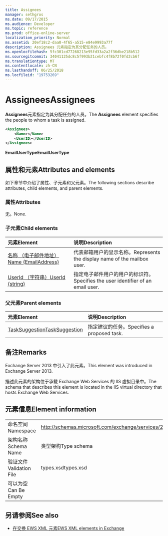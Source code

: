 ```yaml
---
title: Assignees
manager: sethgros
ms.date: 09/17/2015
ms.audience: Developer
ms.topic: reference
ms.prod: office-online-server
localization_priority: Normal
ms.assetid: 20ef18c2-daa0-4f65-a515-e84e9993a77f
description: Assignees 元素指定为其分配任务的人员。
ms.openlocfilehash: 5fc301cd77268213e95fd33a2a2f36dbe218b512
ms.sourcegitcommit: 34041125dc8c5f993b21cebfc4f8b72f0fd2cb6f
ms.translationtype: MT
ms.contentlocale: zh-CN
ms.lasthandoff: 06/25/2018
ms.locfileid: "19753269"
---
```

# <a name="assignees"></a><span data-ttu-id="8fe30-103">Assignees</span><span class="sxs-lookup"><span data-stu-id="8fe30-103">Assignees</span></span>

<span data-ttu-id="8fe30-104">**Assignees**元素指定为其分配任务的人员。</span><span class="sxs-lookup"><span data-stu-id="8fe30-104">The **Assignees** element specifies the people to whom a task is assigned.</span></span> 
  
```XML
<Assignees>
    <Name></Name>
    <UserID></UserID>
</Assignees>
```

 <span data-ttu-id="8fe30-105">**EmailUserType**</span><span class="sxs-lookup"><span data-stu-id="8fe30-105">**EmailUserType**</span></span>
## <a name="attributes-and-elements"></a><span data-ttu-id="8fe30-106">属性和元素</span><span class="sxs-lookup"><span data-stu-id="8fe30-106">Attributes and elements</span></span>

<span data-ttu-id="8fe30-107">如下章节中介绍了属性、子元素和父元素。</span><span class="sxs-lookup"><span data-stu-id="8fe30-107">The following sections describe attributes, child elements, and parent elements.</span></span>
  
### <a name="attributes"></a><span data-ttu-id="8fe30-108">属性</span><span class="sxs-lookup"><span data-stu-id="8fe30-108">Attributes</span></span>

<span data-ttu-id="8fe30-109">无。</span><span class="sxs-lookup"><span data-stu-id="8fe30-109">None.</span></span>
  
### <a name="child-elements"></a><span data-ttu-id="8fe30-110">子元素</span><span class="sxs-lookup"><span data-stu-id="8fe30-110">Child elements</span></span>

|<span data-ttu-id="8fe30-111">**元素**</span><span class="sxs-lookup"><span data-stu-id="8fe30-111">**Element**</span></span>|<span data-ttu-id="8fe30-112">**说明**</span><span class="sxs-lookup"><span data-stu-id="8fe30-112">**Description**</span></span>|
|:-----|:-----|
|[<span data-ttu-id="8fe30-113">名称 （电子邮件地址）</span><span class="sxs-lookup"><span data-stu-id="8fe30-113">Name (EmailAddress)</span></span>](name-emailaddress.md) <br/> |<span data-ttu-id="8fe30-114">代表邮箱用户的显示名称。</span><span class="sxs-lookup"><span data-stu-id="8fe30-114">Represents the display name of the mailbox user.</span></span>  <br/> |
|[<span data-ttu-id="8fe30-115">UserId （字符串）</span><span class="sxs-lookup"><span data-stu-id="8fe30-115">UserId (string)</span></span>](userid-string.md) <br/> |<span data-ttu-id="8fe30-116">指定电子邮件用户的用户的标识符。</span><span class="sxs-lookup"><span data-stu-id="8fe30-116">Specifies the user identifier of an email user.</span></span>  <br/> |
   
### <a name="parent-elements"></a><span data-ttu-id="8fe30-117">父元素</span><span class="sxs-lookup"><span data-stu-id="8fe30-117">Parent elements</span></span>

|<span data-ttu-id="8fe30-118">**元素**</span><span class="sxs-lookup"><span data-stu-id="8fe30-118">**Element**</span></span>|<span data-ttu-id="8fe30-119">**说明**</span><span class="sxs-lookup"><span data-stu-id="8fe30-119">**Description**</span></span>|
|:-----|:-----|
|[<span data-ttu-id="8fe30-120">TaskSuggestion</span><span class="sxs-lookup"><span data-stu-id="8fe30-120">TaskSuggestion</span></span>](tasksuggestion.md) <br/> |<span data-ttu-id="8fe30-121">指定建议的任务。</span><span class="sxs-lookup"><span data-stu-id="8fe30-121">Specifies a proposed task.</span></span>  <br/> |
   
## <a name="remarks"></a><span data-ttu-id="8fe30-122">备注</span><span class="sxs-lookup"><span data-stu-id="8fe30-122">Remarks</span></span>

<span data-ttu-id="8fe30-123">Exchange Server 2013 中引入了此元素。</span><span class="sxs-lookup"><span data-stu-id="8fe30-123">This element was introduced in Exchange Server 2013.</span></span>
  
<span data-ttu-id="8fe30-124">描述此元素的架构位于承载 Exchange Web Services 的 IIS 虚拟目录中。</span><span class="sxs-lookup"><span data-stu-id="8fe30-124">The schema that describes this element is located in the IIS virtual directory that hosts Exchange Web Services.</span></span>
  
## <a name="element-information"></a><span data-ttu-id="8fe30-125">元素信息</span><span class="sxs-lookup"><span data-stu-id="8fe30-125">Element information</span></span>

|||
|:-----|:-----|
|<span data-ttu-id="8fe30-126">命名空间</span><span class="sxs-lookup"><span data-stu-id="8fe30-126">Namespace</span></span>  <br/> |http://schemas.microsoft.com/exchange/services/2006/types  <br/> |
|<span data-ttu-id="8fe30-127">架构名称</span><span class="sxs-lookup"><span data-stu-id="8fe30-127">Schema Name</span></span>  <br/> |<span data-ttu-id="8fe30-128">类型架构</span><span class="sxs-lookup"><span data-stu-id="8fe30-128">Type schema</span></span>  <br/> |
|<span data-ttu-id="8fe30-129">验证文件</span><span class="sxs-lookup"><span data-stu-id="8fe30-129">Validation File</span></span>  <br/> |<span data-ttu-id="8fe30-130">types.xsd</span><span class="sxs-lookup"><span data-stu-id="8fe30-130">types.xsd</span></span>  <br/> |
|<span data-ttu-id="8fe30-131">可以为空</span><span class="sxs-lookup"><span data-stu-id="8fe30-131">Can Be Empty</span></span>  <br/> ||
   
## <a name="see-also"></a><span data-ttu-id="8fe30-132">另请参阅</span><span class="sxs-lookup"><span data-stu-id="8fe30-132">See also</span></span>

- [<span data-ttu-id="8fe30-133">在交换 EWS XML 元素</span><span class="sxs-lookup"><span data-stu-id="8fe30-133">EWS XML elements in Exchange</span></span>](ews-xml-elements-in-exchange.md)

